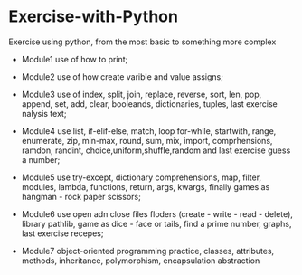 # Exercise-with-Python
Exercise using python, from the most basic to something more complex

- Module1 use of how to print;

- Module2 use of how create varible and value assigns;

- Module3 use of index, split, join, replace, reverse, sort, len, pop, append, set, add, clear, booleands, dictionaries, tuples, last exercise nalysis text;

- Module4 use list, if-elif-else, match, loop for-while, startwith, range, enumerate, zip, min-max, round, sum, mix, import, comprhensions, ramdon, randint, choice,uniform,shuffle,random and last exercise guess a number;

- Module5 use try-except, dictionary comprehensions, map, filter, modules, lambda, functions, return, args, kwargs, finally games as hangman - rock paper scissors;

- Module6 use open adn close files floders (create - write - read - delete), library pathlib, game as dice - face or tails,  find a prime number, graphs, last exercise recepes;

- Module7 object-oriented programming practice, classes, attributes, methods, inheritance, polymorphism, encapsulation
abstraction
